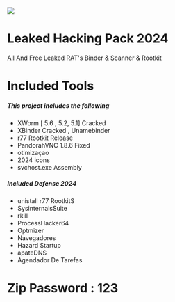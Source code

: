 <img src="https://i.ibb.co/L9DLKjk/image.webp">

# Leaked Hacking Pack 2024
All And Free Leaked RAT's Binder & Scanner & Rootkit  
# Included Tools
##### This project includes the following
- XWorm [ 5.6 , 5.2, 5.1] Cracked
- XBinder Cracked , Unamebinder
- r77 Rootkit Release
- PandorahVNC 1.8.6 Fixed
- otimizaçao
- 2024 icons 
- svchost.exe Assembly


##### Included Defense 2024 
- unistall r77 RootkitS
- SysinternalsSuite
- rkill
- ProcessHacker64
- Optmizer
- Navegadores
- Hazard Startup
- apateDNS
- Agendador De Tarefas


# Zip Password : 123
